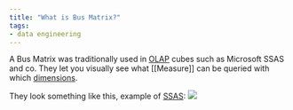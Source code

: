 ```yaml
---
title: "What is Bus Matrix?"
tags:
- data engineering
---
```

A Bus Matrix was traditionally used in [OLAP](term/olap%20(online%20analytical%20processing).md) cubes such as Microsoft SSAS and co. They let you visually see what [[Measure]] can be queried with which [dimensions](term/dimensions.md).

They look something like this, example of [SSAS](https://blog.exsilio.com/all/ssas-dimensions-and-cube-basics/):
![](https://lh3.googleusercontent.com/rtcy8qRao3f_3dXYyFRRRhE2Q21stS9gITYq4YJh2Y3iYf4QUYJgPGWehqwZmryWLfZARniGvboL_aeLwAblhxmClk4rj418Jof1ijdjocu61shPJzu1KdTk4UWxZWAToqgz8aVIiQXcHXWTc9I7yQoVtASNC3GQjcOTkKxAPehuFSHQdR1wOhbUPA)
